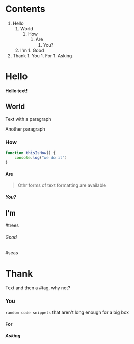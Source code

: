 <a name="start-of-contents" />

# Contents
1. Hello
	1. World
		1. How
			1. Are
				1. You?
	2. I'm
					1. Good
2. Thank
		1. You
			1. For
				1. Asking
<a name="end-of-contents" />

# Hello
**Hello text!**

## World
Text with a paragraph

Another paragraph

### How
```js
function thisIsHow() {
    console.log("we do it")
}
```

#### Are
> Othr forms of text formatting are available
##### You?

## I'm
#trees
###### Good
#seas
# Thank
Text and then a #tag, why not?
### You
`random code snippets` that aren't long enough for a big box
#### For
##### Asking
